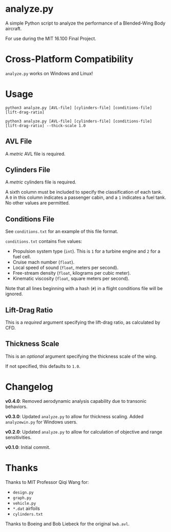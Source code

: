 # analyze.py

A simple Python script to analyze the performance of a Blended-Wing Body aircraft.

For use during the MIT 16.100 Final Project.

# Cross-Platform Compatibility

`analyze.py` works on Windows and Linux!

# Usage

```
python3 analyze.py [AVL-file] [cylinders-file] [conditions-file] [lift-drag-ratio]
```

```
python3 analyze.py [AVL-file] [cylinders-file] [conditions-file] [lift-drag-ratio] --thick-scale 1.0
```

## AVL File

A *metric* AVL file is required.

## Cylinders File

A *metric* cylinders file is required.

A sixth column must be included to specify the classification of each tank.
A `0` in this column indicates a passenger cabin, and a `1` indicates a fuel tank.
No other values are permitted.

## Conditions File

See `conditions.txt` for an example of this file format.

`conditions.txt` contains five values:
- Propulsion system type (`int`).  This is `1` for a turbine engine and `2` for a fuel cell.
- Cruise mach number (`float`).
- Local speed of sound (`float`, meters per second).
- Free-stream density (`float`, kilograms per cubic meter).
- Kinematic viscosity (`float`, square meters per second).

Note that all lines beginning with a hash (`#`) in a flight conditions file will be ignored. 

## Lift-Drag Ratio

This is a *required* argument specifying the lift-drag ratio, as calculated by CFD.

## Thickness Scale

This is an *optional* argument specifying the thickness scale of the wing.

If not specified, this defaults to `1.0`.

# Changelog

**v0.4.0**: Removed aerodynamic analysis capability due to transonic behaviors.

**v0.3.0**: Updated `analyze.py` to allow for thickness scaling.  Added `analyzewin.py` for Windows users.

**v0.2.0**: Updated `analyze.py` to allow for calculation of objective and range sensitivities.

**v0.1.0**: Initial commit.

# Thanks

Thanks to MIT Professor Qiqi Wang for:
- `design.py`
- `graph.py`
- `vehicle.py`
- `*.dat` airfoils
- `cylinders.txt`

Thanks to Boeing and Bob Liebeck for the original `bwb.avl`.